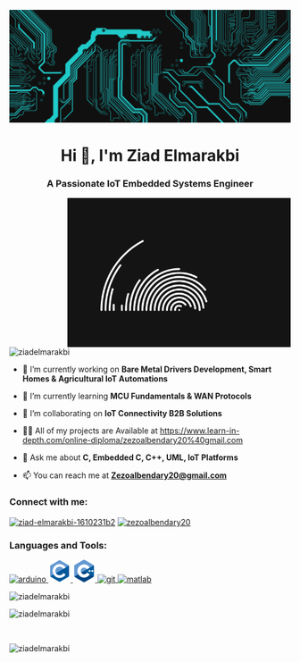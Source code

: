 ![logo](https://github.com/ZiadElmarakbi/ZiadElmarakbi/blob/main/banner%20(5).png)
<h1 align="center">Hi 👋, I'm Ziad Elmarakbi</h1>
<h3 align="center">A Passionate IoT Embedded Systems Engineer</h3>


<img align="right" alt="Coding" width="400" src="https://github.com/ZiadElmarakbi/ZiadElmarakbi/blob/main/1Q7Z.gif">

<p align="left"> <img src="https://komarev.com/ghpvc/?username=ziadelmarakbi&label=Profile%20views&color=0e75b6&style=flat" alt="ziadelmarakbi" /> </p>

- 🔭 I’m currently working on **Bare Metal Drivers Development, Smart Homes & Agricultural IoT Automations**

- 🌱 I’m currently learning **MCU Fundamentals & WAN Protocols**

- 👯 I’m collaborating on **IoT Connectivity B2B Solutions**

- 👨‍💻 All of my projects are Available at https://www.learn-in-depth.com/online-diploma/zezoalbendary20%40gmail.com

- 💬 Ask me about **C, Embedded C, C++, UML, IoT Platforms**

- 📫 You can reach me at **Zezoalbendary20@gmail.com**

<h3 align="left">Connect with me:</h3>
<p align="left">
<a href="https://linkedin.com/in/ziad-elmarakbi-1610231b2" target="blank"><img align="center" src="https://raw.githubusercontent.com/rahuldkjain/github-profile-readme-generator/master/src/images/icons/Social/linked-in-alt.svg" alt="ziad-elmarakbi-1610231b2" height="30" width="40" /></a>
<a href="https://www.hackerrank.com/zezoalbendary20" target="blank"><img align="center" src="https://raw.githubusercontent.com/rahuldkjain/github-profile-readme-generator/master/src/images/icons/Social/hackerrank.svg" alt="zezoalbendary20" height="30" width="40" /></a>
</p>

<h3 align="left">Languages and Tools:</h3>
<p align="left"> <a href="https://www.arduino.cc/" target="_blank" rel="noreferrer"> <img src="https://cdn.worldvectorlogo.com/logos/arduino-1.svg" alt="arduino" width="40" height="40"/> </a> <a href="https://www.cprogramming.com/" target="_blank" rel="noreferrer"> <img src="https://raw.githubusercontent.com/devicons/devicon/master/icons/c/c-original.svg" alt="c" width="40" height="40"/> </a> <a href="https://www.w3schools.com/cpp/" target="_blank" rel="noreferrer"> <img src="https://raw.githubusercontent.com/devicons/devicon/master/icons/cplusplus/cplusplus-original.svg" alt="cplusplus" width="40" height="40"/> </a> <a href="https://git-scm.com/" target="_blank" rel="noreferrer"> <img src="https://www.vectorlogo.zone/logos/git-scm/git-scm-icon.svg" alt="git" width="40" height="40"/> </a> <a href="https://www.mathworks.com/" target="_blank" rel="noreferrer"> <img src="https://upload.wikimedia.org/wikipedia/commons/2/21/Matlab_Logo.png" alt="matlab" width="40" height="40"/> </a> </p>

<p style="margin-button:15px"><img style="margin-button:15px" align="left" src="https://github-readme-stats.vercel.app/api/top-langs?username=ziadelmarakbi&show_icons=true&locale=en&layout=compact" alt="ziadelmarakbi" /></p>
<p></p>
<br>

<p >&nbsp;<img style="margin-button:15px" align="left" src="https://github-readme-stats.vercel.app/api?username=ziadelmarakbi&show_icons=true&locale=en" alt="ziadelmarakbi" /></p>
<p></p>
<br>

<p><img align="left" src="https://github-readme-streak-stats.herokuapp.com/?user=ziadelmarakbi&" alt="ziadelmarakbi" /></p>


